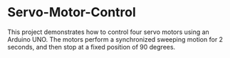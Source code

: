 # Servo-Motor-Control
This project demonstrates how to control four servo motors using an Arduino UNO. The motors perform a synchronized sweeping motion for 2 seconds, and then stop at a fixed position of 90 degrees.
